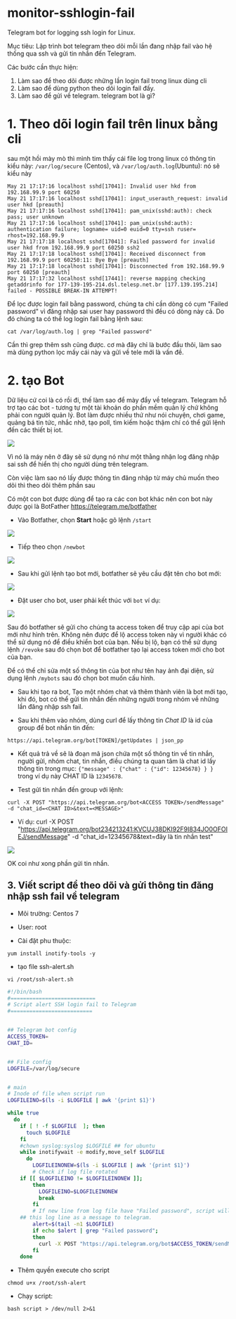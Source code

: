# monitor-sshlogin-fail
Telegram bot for logging ssh login for Linux.



Mục tiêu: Lập trình bot telegram theo dõi mỗi lần đang nhập fail vào hệ thống qua ssh và gửi tin nhắn đến Telegram.

Các bước cần thực hiện:
  1. Làm sao để theo dõi được những lần login fail trong linux dùng cli
  2. Làm sao để dùng python theo dõi login fail đấy.
  3. Làm sao để gửi về telegram. telegram bot là gì?




# 1. Theo dõi login fail trên linux bằng cli

sau một hồi mày mò thì mình tim thấy cái file log trong linux có thông tin kiểu này: `/var/log/secure` (Centos), và `/var/log/auth.log`(Ubuntu): nó sẽ kiểu này

```log
May 21 17:17:16 localhost sshd[17041]: Invalid user hkd from 192.168.99.9 port 60250
May 21 17:17:16 localhost sshd[17041]: input_userauth_request: invalid user hkd [preauth]
May 21 17:17:16 localhost sshd[17041]: pam_unix(sshd:auth): check pass; user unknown
May 21 17:17:16 localhost sshd[17041]: pam_unix(sshd:auth): authentication failure; logname= uid=0 euid=0 tty=ssh ruser= rhost=192.168.99.9
May 21 17:17:18 localhost sshd[17041]: Failed password for invalid user hkd from 192.168.99.9 port 60250 ssh2
May 21 17:17:18 localhost sshd[17041]: Received disconnect from 192.168.99.9 port 60250:11: Bye Bye [preauth]
May 21 17:17:18 localhost sshd[17041]: Disconnected from 192.168.99.9 port 60250 [preauth]
May 21 17:17:32 localhost sshd[17441]: reverse mapping checking getaddrinfo for 177-139-195-214.dsl.telesp.net.br [177.139.195.214] failed - POSSIBLE BREAK-IN ATTEMPT!
```

Để lọc được login fail bằng password, chúng ta chỉ cần dòng có cụm "Failed password" vì đăng nhập sai user hay password thì đều có dòng này cả. Do đó chúng ta có thể log login fail bằng lệnh sau:
```
cat /var/log/auth.log | grep "Failed password"
```

Cần thì grep thêm ssh cũng được. cơ mà đây chỉ là bước đầu thôi, làm sao mà dùng python lọc mấy cái này và gửi về tele mới là vấn đề.


# 2. tạo Bot

Dữ liệu cứ coi là có rồi đi, thế làm sao để mày đẩy về telegram.
Telegram hỗ trợ tạo các bot - tương tự một tài khoản do phần mềm quản lý chứ không phải con người quản lý. 
Bot làm được nhiều thứ như nói chuyện, chơi game, quảng bá tin tức, nhắc nhở, tạo poll, tìm kiếm hoặc thậm chí có thể gửi lệnh đến các thiết bị iot.

![](http://i.imgur.com/5XANpWE.png)

Vì nó là máy nên ở đây sẽ sử dụng nó như một thằng nhận log đăng nhập sai ssh để hiển thị cho người dùng trên telegram.

Còn việc làm sao nó lấy được thông tin đăng nhập từ máy chủ muốn theo dõi thì theo dõi thêm phần sau

Có một con bot được dùng để tạo ra các con bot khác nên con bot này được gọi là BotFather https://telegram.me/botfather

- Vào Botfather, chọn **Start** hoặc gõ lệnh `/start`

![](https://i.imgur.com/apl8e4l.png)
- Tiếp theo chọn `/newbot`

![](http://i.imgur.com/kChwaSy.png)

- Sau khi gửi lệnh tạo bot mới, botfather sẽ yêu cầu đặt tên cho bot mới:

![](http://i.imgur.com/EFEO8YD.png)

- Đặt user cho bot, user phải kết thúc với `bot` ví dụ:

![](http://i.imgur.com/QhuKlJ9.png)

Sau đó botfather sẽ gửi cho chúng ta access token để truy cập api của bot mới như hình trên. Không nên được để lộ access token này vì người khác có thể sử dụng nó để điều khiển bot của bạn. 
Nếu bị lộ, bạn có thể sử dụng lệnh `/revoke` sau đó chọn bot để botfather tạo lại access token mới cho bot của bạn.

Để có thể chỉ sửa một số thông tin của bot như tên hay ảnh đại diện, sử dụng lệnh `/mybots` sau đó chọn bot muốn cấu hình.


- Sau khi tạo ra bot, Tạo một nhóm chat và thêm thành viên là bot mới tạo, khi đó, bot có thể gửi tin nhắn đến những người trong nhóm về những lần đăng nhập ssh fail.

- Sau khi thêm vào nhóm, dùng curl để lấy thông tin *Chat ID* là id của group để bot nhắn tin đến:
```
https://api.telegram.org/bot[TOKEN]/getUpdates | json_pp
```
- Kết quả trả về sẽ là đoạn mã json chứa một số thông tin về tin nhắn, người gửi, nhóm chat, tin nhắn, điều chúng ta quan tâm là chat id lấy thông tin trong mục: `{"message" : {"chat" : {"id": 12345678} } }` trong ví dụ này CHAT ID là `12345678`.

- Test gửi tin nhắn đến group với lệnh:
```
curl -X POST "https://api.telegram.org/bot<ACCESS TOKEN>/sendMessage" -d "chat_id=<CHAT ID>&text=<MESSAGE>"
```
- Ví dụ: curl -X POST "https://api.telegram.org/bot234213241:KVCUJ38DKI92F9I834JO0OFOIEJ/sendMessage" -d "chat_id=12345678&text=đây là tin nhắn test"

![](http://i.imgur.com/E8xCGfg.png)


OK coi như xong phần gửi tin nhắn.

## 3. Viết script để theo dõi và gửi thông tin đăng nhập ssh fail về telegram

- Môi trường: Centos 7
- User: root

- Cài đặt phu thuộc:
```
yum install inotify-tools -y
```

- tạo file ssh-alert.sh
```
vi /root/ssh-alert.sh
```
```sh
#!/bin/bash
#===========================
# Script alert SSH login fail to Telegram
#==========================


## Telegram bot config
ACCESS_TOKEN=
CHAT_ID=


## File config
LOGFILE=/var/log/secure


# main 
# Inode of file when script run
LOGFILEINO=$(ls -i $LOGFILE | awk '{print $1}')

while true
  do
    if [ ! -f $LOGFILE  ]; then
      touch $LOGFILE
    fi
    #chown syslog:syslog $LOGFILE ## for ubuntu
    while inotifywait -e modify,move_self $LOGFILE
      do
        LOGFILEINONEW=$(ls -i $LOGFILE | awk '{print $1}')
        # Check if log file rotated
	if [[ $LOGFILEINO != $LOGFILEINONEW ]];
        then
          LOGFILEINO=$LOGFILEINONEW
          break
        fi
        # If new line from log file have "Failed password", script will send
	## this log line as a message to telegram.
        alert=$(tail -n1 $LOGFILE)
        if echo $alert | grep "Failed password";
        then
          curl -X POST "https://api.telegram.org/bot$ACCESS_TOKEN/sendMessage" -d "chat_id=$CHAT_ID&text=$alert"
        fi
    done

```
- Thêm quyền execute cho script
``` 
chmod u+x /root/ssh-alert
```
- Chạy script: 
```
bash script > /dev/null 2>&1 
```
